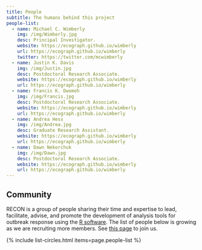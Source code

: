 ```yaml
---
title: People
subtitle: The humans behind this project
people-list:
  - name: Michael C. Wimberly
    img: /img/Wimberly.jpg
    desc: Principal Investigator. 
    website: https://ecograph.github.io/wimberly
    url: https://ecograph.github.io/wimberly
    twitter: https://twitter.com/mcwimberly
  - name: Justin K. Davis
    img: /img/Justin.jpg
    desc: Postdoctoral Research Associate.
    website: https://ecograph.github.io/wimberly
    url: https://ecograph.github.io/wimberly
  - name: Francis K. Dwomoh
    img: /img/Francis.jpg
    desc: Postdoctoral Research Associate.
    website: https://ecograph.github.io/wimberly
    url: https://ecograph.github.io/wimberly
  - name: Andrea Hess
    img: /img/Andrea.jpg
    desc: Graduate Research Assistant.
    website: https://ecograph.github.io/wimberly
    url: https://ecograph.github.io/wimberly
  - name: Dawn Nekorchuk
    img: /img/Dawn.jpg
    desc: Postdoctoral Research Associate.
    website: https://ecograph.github.io/wimberly
    url: https://ecograph.github.io/wimberly
---
```


## Community

RECON is a group of people sharing their time and expertise to lead, facilitate, advise, and promote the development of analysis tools for outbreak response using the [R software](https://www.r-project.org/). The list of people below is growing as we are recruiting more members. See [this page](../join) to join us.

{% include list-circles.html items=page.people-list %}
